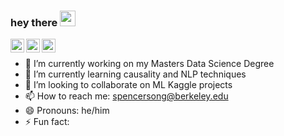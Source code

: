 ### hey there <img src="https://media.giphy.com/media/hvRJCLFzcasrR4ia7z/giphy.gif" width="25px">
<a href="https://twitter.com/SpencerSong0">
  <img align="left" alt="Spencer Song | Twitter" width="22px" src="https://raw.githubusercontent.com/peterthehan/peterthehan/master/assets/twitter.svg" />
</a>
<a href="https://www.linkedin.com/in/spencersong/">
  <img align="left" alt="Spencer's LinkedIN" width="22px" src="https://raw.githubusercontent.com/peterthehan/peterthehan/master/assets/linkedin.svg" />
</a>
<a href="https://open.spotify.com/user/spencersong1?si=e30347374cfc4240">
  <img align="left" alt="Spencer's Spotify" width="22px" src="https://raw.githubusercontent.com/peterthehan/peterthehan/master/assets/spotify.svg" />
</a>

<br />

- 🔭 I’m currently working on my Masters Data Science Degree
- 🌱 I’m currently learning causality and NLP techniques
- 👯 I’m looking to collaborate on ML Kaggle projects
- 📫 How to reach me: spencersong@berkeley.edu
- 😄 Pronouns: he/him
- ⚡ Fun fact: 
